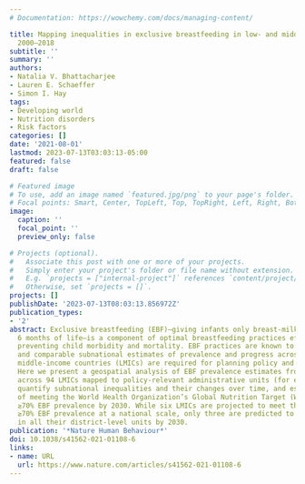 ```yaml
---
# Documentation: https://wowchemy.com/docs/managing-content/

title: Mapping inequalities in exclusive breastfeeding in low- and middle-income countries,
  2000–2018
subtitle: ''
summary: ''
authors:
- Natalia V. Bhattacharjee
- Lauren E. Schaeffer
- Simon I. Hay
tags:
- Developing world
- Nutrition disorders
- Risk factors
categories: []
date: '2021-08-01'
lastmod: 2023-07-13T03:03:13-05:00
featured: false
draft: false

# Featured image
# To use, add an image named `featured.jpg/png` to your page's folder.
# Focal points: Smart, Center, TopLeft, Top, TopRight, Left, Right, BottomLeft, Bottom, BottomRight.
image:
  caption: ''
  focal_point: ''
  preview_only: false

# Projects (optional).
#   Associate this post with one or more of your projects.
#   Simply enter your project's folder or file name without extension.
#   E.g. `projects = ["internal-project"]` references `content/project/deep-learning/index.md`.
#   Otherwise, set `projects = []`.
projects: []
publishDate: '2023-07-13T08:03:13.856972Z'
publication_types:
- '2'
abstract: Exclusive breastfeeding (EBF)—giving infants only breast-milk for the first
  6 months of life—is a component of optimal breastfeeding practices effective in
  preventing child morbidity and mortality. EBF practices are known to vary by population
  and comparable subnational estimates of prevalence and progress across low- and
  middle-income countries (LMICs) are required for planning policy and interventions.
  Here we present a geospatial analysis of EBF prevalence estimates from 2000 to 2018
  across 94 LMICs mapped to policy-relevant administrative units (for example, districts),
  quantify subnational inequalities and their changes over time, and estimate probabilities
  of meeting the World Health Organization’s Global Nutrition Target (WHO GNT) of
  ≥70% EBF prevalence by 2030. While six LMICs are projected to meet the WHO GNT of
  ≥70% EBF prevalence at a national scale, only three are predicted to meet the target
  in all their district-level units by 2030.
publication: '*Nature Human Behaviour*'
doi: 10.1038/s41562-021-01108-6
links:
- name: URL
  url: https://www.nature.com/articles/s41562-021-01108-6
---
```

